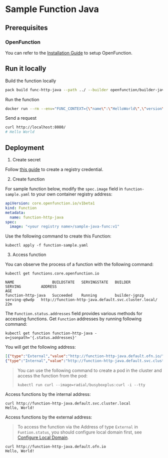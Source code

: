 # Sample Function Java

## Prerequisites

### OpenFunction

You can refer to the [Installation Guide](https://openfunction.dev/docs/getting-started/installation/) to setup OpenFunction.

## Run it locally

Build the function locally

  ```sh
  pack build func-http-java --path ../ --builder openfunction/builder-java:v2-18 --env FUNC_NAME="dev.openfunction.samples.HttpFunctionImpl"  --env FUNC_CLEAR_SOURCE=true
  ```

Run the function

  ```sh
  docker run --rm --env="FUNC_CONTEXT={\"name\":\"HelloWorld\",\"version\":\"v1.0.0\",\"port\":\"8080\",\"runtime\":\"Knative\"}" --env="CONTEXT_MODE=self-host" --name func-http-java -p 8080:8080 func-http-java
  ```

Send a request

  ```sh
  curl http://localhost:8080/
  # Hello World
  ```

## Deployment

1. Create secret

Follow [this guide](../../../../Prerequisites.md#registry-credential) to create a registry credential.

2. Create function

For sample function below, modify the ``spec.image`` field in ``function-sample.yaml`` to your own container registry address:

  ```yaml
  apiVersion: core.openfunction.io/v1beta1
  kind: Function
  metadata:
    name: function-http-java
  spec:
    image: "<your registry name>/sample-java-func:v1"
  ```

Use the following command to create this Function:

  ```shell
  kubectl apply -f function-sample.yaml
  ```

3. Access function

You can observe the process of a function with the following command:

  ```shell
  kubectl get functions.core.openfunction.io
   
  NAME                 BUILDSTATE   SERVINGSTATE   BUILDER         SERVING         ADDRESS                                                         AGE
  function-http-java   Succeeded    Running        builder-jgnzp   serving-q6wdp   http://function-http-java.default.svc.cluster.local/               22m
  ```

The `Function.status.addresses` field provides various methods for accessing functions.
Get `Function` addresses by running following command:

  ```shell
  kubectl get function function-http-java -o=jsonpath='{.status.addresses}'
  ```

You will get the following address:
   
  ```json
  [{"type":"External","value":"http://function-http-java.default.ofn.io/"},
  {"type":"Internal","value":"http://function-http-java.default.svc.cluster.local/"}]
  ```

  > You can use the following command to create a pod in the cluster and access the function from the pod:
  >
  > ```shell
  > kubectl run curl --image=radial/busyboxplus:curl -i --tty
  > ```

Access functions by the internal address:

  ```shell
  curl http://function-http-java.default.svc.cluster.local
  Hello, World!
   ```

Access functions by the external address:
  > To access the function via the Address of type `External` in `Funtion.status`, you should configure local domain first, see [Configure Local Domain](https://openfunction.dev/docs/operations/networking/local-domain/).

  ```shell
  curl http://function-http-java.default.ofn.io
  Hello, World!
  ```
   